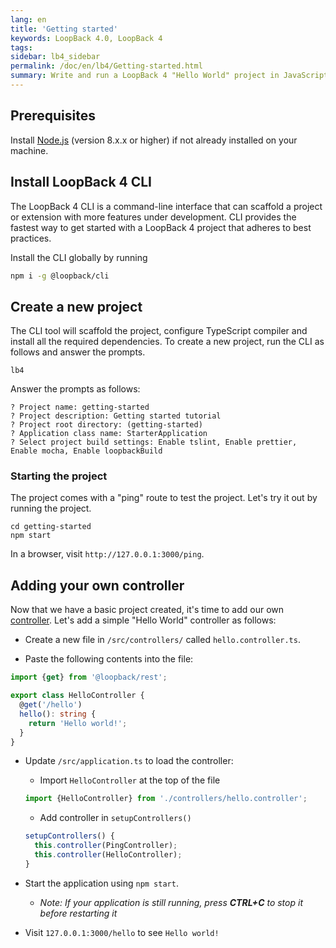 ```yaml
---
lang: en
title: 'Getting started'
keywords: LoopBack 4.0, LoopBack 4
tags:
sidebar: lb4_sidebar
permalink: /doc/en/lb4/Getting-started.html
summary: Write and run a LoopBack 4 "Hello World" project in JavaScript and TypeScript.
---
```

## Prerequisites

Install [Node.js](https://nodejs.org/en/download/) (version 8.x.x or higher) if
not already installed on your machine.

## Install LoopBack 4 CLI

The LoopBack 4 CLI is a command-line interface that can scaffold a project or
extension with more features under development. CLI provides the fastest way to
get started with a LoopBack 4 project that adheres to best practices.

Install the CLI globally by running
```sh
npm i -g @loopback/cli
```

## Create a new project

The CLI tool will scaffold the project, configure TypeScript compiler and
install all the required dependencies. To create a new project, run the CLI as
follows and answer the prompts.
```
lb4
```

Answer the prompts as follows:
```
? Project name: getting-started
? Project description: Getting started tutorial
? Project root directory: (getting-started)
? Application class name: StarterApplication
? Select project build settings: Enable tslint, Enable prettier, Enable mocha, Enable loopbackBuild
```

### Starting the project

The project comes with a "ping" route to test the project. Let's try it out by running the project.
```
cd getting-started
npm start
```

In a browser, visit `http://127.0.0.1:3000/ping`.

## Adding your own controller

Now that we have a basic project created, it's time to add our own [controller](Controllers.html).
Let's add a simple "Hello World" controller as follows:

* Create a new file in `/src/controllers/` called `hello.controller.ts`.

* Paste the following contents into the file:
```ts
import {get} from '@loopback/rest';

export class HelloController {
  @get('/hello')
  hello(): string {
    return 'Hello world!';
  }
}
```

* Update `/src/application.ts` to load the controller:
    * Import `HelloController` at the top of the file
    ```ts
    import {HelloController} from './controllers/hello.controller';
    ```

    * Add controller in `setupControllers()`
    ```ts
    setupControllers() {
      this.controller(PingController);
      this.controller(HelloController);
    }
    ```

* Start the application using `npm start`.
    * *Note: If your application is still running, press **CTRL+C** to stop it before restarting it*

* Visit `127.0.0.1:3000/hello` to see `Hello world!`

